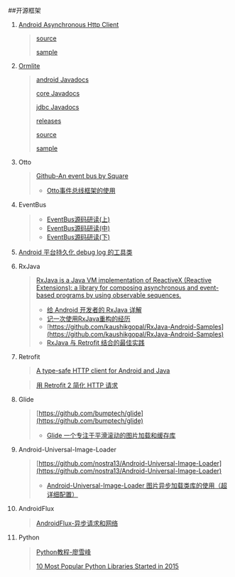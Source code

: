 ##开源框架


1. [Android Asynchronous Http Client](https://loopj.com/android-async-http/)
   
	>[source](https://github.com/loopj/android-async-http)
	>
	>[sample](https://github.com/loopj/android-async-http/tree/1.4.9/sample/src/main/java/com/loopj/android/http/sample)
   	
   
2. [Ormlite](http://ormlite.com/)

	>[android Javadocs](http://ormlite.com/javadoc/ormlite-android/)
	>
	>[core Javadocs](http://ormlite.com/javadoc/ormlite-core/)
	>
	>[jdbc Javadocs](https://github.com/j256/ormlite-jdbc)
	>
	>[releases](http://ormlite.com/releases/)
	>
	>[source](https://github.com/j256)
	>
	>[sample](http://ormlite.com/android/examples/)

3. Otto

	>[Github-An event bus by Square](https://github.com/square/otto)
	>
	>* [Otto事件总线框架的使用](http://android.jobbole.com/82217/)

4. EventBus

	>+ [EventBus源码研读(上)](http://kymjs.com/code/2015/12/12/01/)
	>+ [EventBus源码研读(中)](http://kymjs.com/code/2015/12/13/01/)
	>+ [EventBus源码研读(下)](http://kymjs.com/code/2015/12/16/01/)

5. [Android 平台持久化 debug log 的工具类](https://github.com/DozenWang/DLog)

6. RxJava
 
	>[RxJava is a Java VM implementation of ReactiveX (Reactive Extensions): a library for composing asynchronous and event-based programs by using observable sequences.](https://github.com/ReactiveX/RxJava/wiki)
	>
	>* [给 Android 开发者的 RxJava 详解](http://gank.io/post/560e15be2dca930e00da1083)
	>* [记一次使用RxJava重构的经历](http://xhinliang.github.io/2015/12/21/%E8%AE%B0%E4%B8%80%E6%AC%A1%E4%BD%BF%E7%94%A8RxJava%E9%87%8D%E6%9E%84%E7%9A%84%E7%BB%8F%E5%8E%86/)
	>* [https://github.com/kaushikgopal/RxJava-Android-Samples](https://github.com/kaushikgopal/RxJava-Android-Samples)
	>* [RxJava 与 Retrofit 结合的最佳实践](http://gank.io/post/56e80c2c677659311bed9841)
	
7. Retrofit

	>[A type-safe HTTP client for Android and Java](http://square.github.io/retrofit/)
	
	>[用 Retrofit 2 简化 HTTP 请求](https://realm.io/cn/news/droidcon-jake-wharton-simple-http-retrofit-2/)

8. Glide

	>[https://github.com/bumptech/glide](https://github.com/bumptech/glide)
	>
	>* [Glide 一个专注于平滑滚动的图片加载和缓存库](http://www.jianshu.com/p/4a3177b57949)

9. Android-Universal-Image-Loader

	>[https://github.com/nostra13/Android-Universal-Image-Loader](https://github.com/nostra13/Android-Universal-Image-Loader)
	>
	>* [Android-Universal-Image-Loader 图片异步加载类库的使用（超详细配置）](http://blog.csdn.net/vipzjyno1/article/details/23206387)
	
10. AndroidFlux

	>[AndroidFlux-异步请求和网络](http://www.jianshu.com/p/3baddb51f5a4)
 
11. Python 

	>[Python教程-廖雪峰](http://www.liaoxuefeng.com/wiki/0014316089557264a6b348958f449949df42a6d3a2e542c000)
	>
	>[10 Most Popular Python Libraries Started in 2015](http://blog.apcelent.com/most-popular-python-library-2015.html)